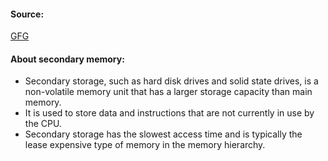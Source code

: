 #### Source:
[GFG](https://www.geeksforgeeks.org/memory-hierarchy-design-and-its-characteristics/)

#### About secondary memory:

* Secondary storage, such as hard disk drives and solid state drives, is a non-volatile memory unit that has a larger storage capacity than main memory.
* It is used to store data and instructions that are not currently in use by the CPU.
* Secondary storage has the slowest access time and is typically the lease expensive type of memory in the memory hierarchy.
